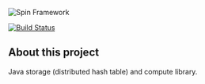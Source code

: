 ![Spin Framework](https://raw.githubusercontent.com/spacenut/spin/master/logo.png)

[![Build Status](https://travis-ci.org/spacenut/spin.svg)](https://travis-ci.org/spacenut/spin)

## About this project

Java storage (distributed hash table) and compute library.
